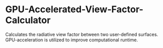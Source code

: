 # GPU-Accelerated-View-Factor-Calculator
Calculates the radiative view factor between two user-defined surfaces. GPU-acceleration is utilized to improve computational runtime.
